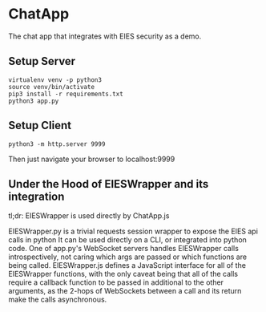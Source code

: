 # ChatApp #
The chat app that integrates with EIES security as a demo.

## Setup Server ##
```
virtualenv venv -p python3
source venv/bin/activate
pip3 install -r requirements.txt
python3 app.py
```

## Setup Client ##
```
python3 -m http.server 9999
```
Then just navigate your browser to localhost:9999


## Under the Hood of EIESWrapper and its integration ##

tl;dr: EIESWrapper is used directly by ChatApp.js

EIESWrapper.py is a trivial requests session wrapper to expose the EIES api calls in python
It can be used directly on a CLI, or integrated into python code.
One of app.py's WebSocket servers handles EIESWrapper calls introspectively, not caring which args are passed or which functions are being called.
EIESWrapper.js defines a JavaScript interface for all of the EIESWrapper functions, with the only caveat being that all of the calls require a callback function to be passed in additional to the other arguments, as the 2-hops of WebSockets between a call and its return make the calls asynchronous.
